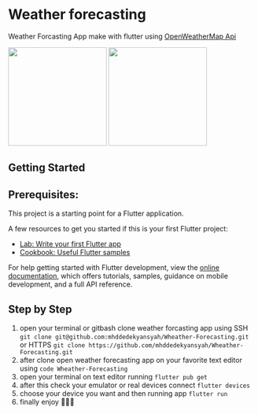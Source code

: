# Weather forecasting
Weather Forcasting App make with flutter using <a href="https://openweathermap.org/">OpenWeatherMap Api</a>


<div style=>

<img src="https://user-images.githubusercontent.com/56949781/184480408-1515a215-1b18-4f1b-8031-83ce73056aeb.jpg" width="200">

<img src="https://user-images.githubusercontent.com/56949781/184480742-a06076f9-84f6-47f4-b32a-97a02f714912.jpg" width="200">

</div>

## Getting Started

## Prerequisites:
This project is a starting point for a Flutter application.

A few resources to get you started if this is your first Flutter project:

- [Lab: Write your first Flutter app](https://docs.flutter.dev/get-started/codelab)
- [Cookbook: Useful Flutter samples](https://docs.flutter.dev/cookbook)

For help getting started with Flutter development, view the
[online documentation](https://docs.flutter.dev/), which offers tutorials,
samples, guidance on mobile development, and a full API reference.

## Step by Step
1. open your terminal or gitbash clone weather forcasting app using SSH `git clone git@github.com:mhddedekyansyah/Wheather-Forecasting.git` or HTTPS `git clone https://github.com/mhddedekyansyah/Wheather-Forecasting.git`
2. after clone open weather forecasting app on your favorite text editor using `code Wheather-Forecasting`
3. open your terminal on text editor running `flutter pub get`
4. after this check your emulator or real devices connect `flutter devices`
5. choose your device you want and then running app `flutter run`
6. finally enjoy 🚀🚀🚀

